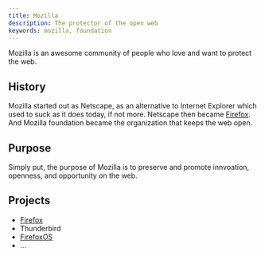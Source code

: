 ```yaml
---
title: Mozilla
description: The protector of the open web
keywords: mozilla, foundation
---
```

Mozilla is an awesome community of people who love and want to protect the web.

## History ##
Mozilla started out as Netscape, as an alternative to Internet Explorer which used to suck as it does today, if not more. Netscape then became [Firefox](../firefox/). And Mozilla foundation became the organization that keeps the web open.

## Purpose ##
Simply put, the purpose of Mozilla is to preserve and promote innvoation, openness, and opportunity on the web.

## Projects ##
* [Firefox](../firefox/)
* Thunderbird
* [FirefoxOS](../firefoxos/)
* ...